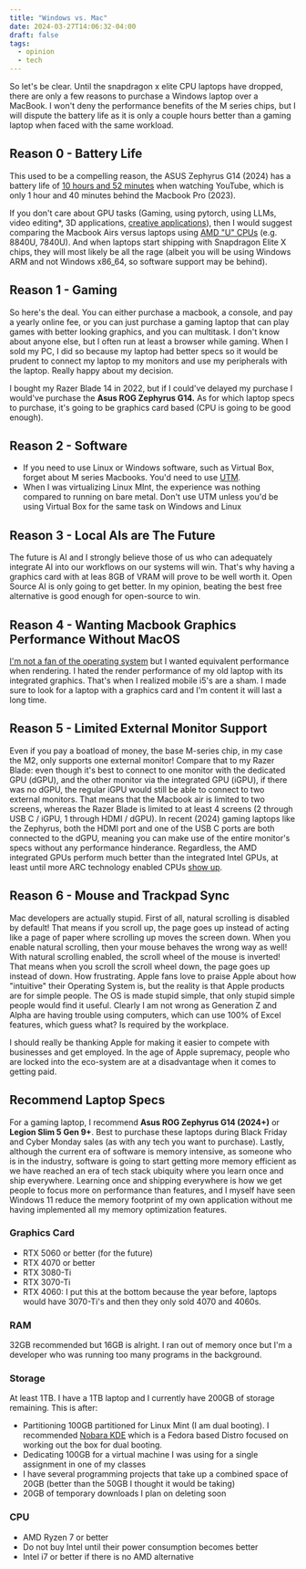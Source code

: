 ```yaml
---
title: "Windows vs. Mac"
date: 2024-03-27T14:06:32-04:00
draft: false
tags:
  - opinion
  - tech
---
```


So let's be clear. Until the snapdragon x elite CPU laptops have dropped, there are only a few reasons to purchase a Windows laptop over a MacBook. I won't deny the performance benefits of the M series chips, but I will dispute the battery life as it is only a couple hours better than a gaming laptop when faced with the same workload.

## Reason 0 - Battery Life

This used to be a compelling reason, the ASUS Zephyrus G14 (2024) has a battery life of [10 hours and 52 minutes]((https://youtu.be/-i7ocqfFrOk?si=wKmEd8LSttdJW-gc&t=420)) when watching YouTube, which is only 1 hour and 40 minutes behind the Macbook Pro (2023).

If you don't care about GPU tasks (Gaming, using pytorch, using LLMs, video editing\*, 3D applications, [creative applications](https://www.nvidia.com/en-us/studio/software/)), then I would suggest comparing the Macbook Airs versus laptops using [AMD "U" CPUs](https://www.amd.com/en/products/processors/laptop/ryzen.html#portfolio) (e.g. 8840U, 7840U). And when laptops start shipping with Snapdragon Elite X chips, they will most likely be all the rage (albeit you will be using Windows ARM and not Windows x86_64, so software support may be behind).

## Reason 1 - Gaming

So here's the deal. You can either purchase a macbook, a console, and pay a yearly online fee, or you can just purchase a gaming laptop that can play games with better looking graphics, and you can multitask. I don't know about anyone else, but I often run at least a browser while gaming. When I sold my PC, I did so because my laptop had better specs so it would be prudent to connect my laptop to my monitors and use my peripherals with the laptop. Really happy about my decision.

I bought my Razer Blade 14 in 2022, but if I could've delayed my purchase I would've purchase the **Asus ROG Zephyrus G14.** As for which laptop specs to purchase, it's going to be graphics card based (CPU is going to be good enough).

## Reason 2 - Software

- If you need to use Linux or Windows software, such as Virtual Box, forget about M series Macbooks. You'd need to use [UTM](https://mac.getutm.app/).
- When I was virtualizing Linux MInt, the experience was nothing compared to running on bare metal. Don't use UTM unless you'd be using Virtual Box for the same task on Windows and Linux

## Reason 3 - Local AIs are The Future

The future is AI and I strongly believe those of us who can adequately integrate AI into our workflows on our systems will win. That's why having a graphics card with at leas 8GB of VRAM will prove to be well worth it. Open Source AI is only going to get better. In my opinion, beating the best free alternative is good enough for open-source to win.

## Reason 4 - Wanting Macbook Graphics Performance Without MacOS

[I'm not a fan of the operating system](/posts/macos-sucks) but I wanted equivalent performance when rendering. I hated the render performance of my old laptop with its integrated graphics. That's when I realized mobile i5's are a sham. I made sure to look for a laptop with a graphics card and I'm content it will last a long time.

## Reason 5 - Limited External Monitor Support

Even if you pay a boatload of money, the base M-series chip, in my case the M2, only supports one external monitor! Compare that to my Razer Blade: even though it's best to connect to one monitor with the dedicated GPU (dGPU), and the other monitor via the integrated GPU (iGPU), if there was no dGPU, the regular iGPU would still be able to connect to two external monitors. That means that the Macbook air is limited to two screens, whereas the Razer Blade is limited to at least 4 screens (2 through USB C / iGPU, 1 through HDMI / dGPU). In recent (2024) gaming laptops like the Zephyrus, both the HDMI port and one of the USB C ports are both connected to the dGPU, meaning you can make use of the entire monitor's specs without any performance hinderance. Regardless, the AMD integrated GPUs perform much better than the integrated Intel GPUs, at least until more ARC technology enabled CPUs [show up](https://www.acer.com/us-en/laptops/swift/swift-go-16#filterHeader).

## Reason 6 - Mouse and Trackpad Sync

Mac developers are actually stupid. First of all, natural scrolling is disabled by default! That means if you scroll up, the page goes up instead of acting like a page of paper where scrolling up moves the screen down. When you enable natural scrolling, then your mouse behaves the wrong way as well! With natural scrolling enabled, the scroll wheel of the mouse is inverted! That means when you scroll the scroll wheel down, the page goes up instead of down. How frustrating. Apple fans love to praise Apple about how "intuitive" their Operating System is, but the reality is that Apple products are for simple people. The OS is made stupid simple, that only stupid simple people would find it useful. Clearly I am not wrong as Generation Z and Alpha are having trouble using computers, which can use 100% of Excel features, which guess what? Is required by the workplace.

I should really be thanking Apple for making it easier to compete with businesses and get employed. In the age of Apple supremacy, people who are locked into the eco-system are at a disadvantage when it comes to getting paid.

## Recommend Laptop Specs

For a gaming laptop, I recommend  **Asus ROG Zephyrus G14 (2024+)** or **Legion Slim 5 Gen 9+**. Best to purchase these laptops during Black Friday and Cyber Monday sales (as with any tech you want to purchase). Lastly, although the current era of software is memory intensive, as someone who is in the industry, software is going to start getting more memory efficient as we have reached an era of tech stack ubiquity where you learn once and ship everywhere. Learning once and shipping everywhere is how we get people to focus more on performance than features, and I myself have seen Windows 11 reduce the memory footprint of my own application without me having implemented all my memory optimization features.

### Graphics Card

- RTX 5060 or better (for the future)
- RTX 4070 or better
- RTX 3080-Ti
- RTX 3070-Ti
- RTX 4060: I put this at the bottom because the year before, laptops would have 3070-Ti's and then they only sold 4070 and 4060s.

### RAM

32GB recommended but 16GB is alright. I ran out of memory once but I'm a developer who was running too many programs in the background.

### Storage

At least 1TB. I have a 1TB laptop and I currently have 200GB of storage remaining. This is after:

- Partitioning 100GB partitioned for Linux Mint (I am dual booting). I recommended [Nobara KDE](https://blog.elijahlopez.ca/posts/linux-tips/#which-distro-should-i-use) which is a Fedora based Distro focused on working out the box for dual booting.
- Dedicating 100GB for a virtual machine I was using for a single assignment in one of my classes
- I have several programming projects that take up a combined space of 20GB (better than the 50GB I thought it would be taking)
- 20GB of temporary downloads I plan on deleting soon

### CPU

- AMD Ryzen 7 or better
- Do not buy Intel until their power consumption becomes better
- Intel i7 or better if there is no AMD alternative
